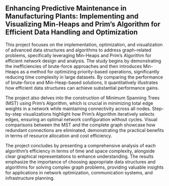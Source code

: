 ## Enhancing Predictive Maintenance in Manufacturing Plants: Implementing and Visualizing Min-Heaps and Prim’s Algorithm for Efficient Data Handling and Optimization
This project focuses on the implementation, optimization, and visualization of advanced data structures and algorithms to address graph-related problems, specifically leveraging Min-Heaps and Prim’s Algorithm for efficient network design and analysis. The study begins by demonstrating the inefficiencies of brute-force approaches and then introduces Min-Heaps as a method for optimizing priority-based operations, significantly reducing time complexity in large datasets. By comparing the performance of brute-force and Min-Heap-based solutions, it quantitatively illustrates how efficient data structures can achieve substantial performance gains.

The project also delves into the construction of Minimum Spanning Trees (MST) using Prim’s Algorithm, which is crucial in minimizing total edge weights in a network while maintaining connectivity across all nodes. Step-by-step visualizations highlight how Prim’s Algorithm iteratively selects edges, ensuring an optimal network configuration without cycles. Visual comparisons between the MST and the complete graph showcase how redundant connections are eliminated, demonstrating the practical benefits in terms of resource allocation and cost efficiency.

The project concludes by presenting a comprehensive analysis of each algorithm’s efficiency in terms of time and space complexity, alongside clear graphical representations to enhance understanding. The results emphasize the importance of choosing appropriate data structures and algorithms for solving complex graph problems, providing valuable insights for applications in network optimization, communication systems, and infrastructure planning.
<!--
**Gwapajoven/Gwapajoven** is a ✨ _special_ ✨ repository because its `README.md` (this file) appears on your GitHub profile.

Here are some ideas to get you started:

- 🔭 I’m currently working on ...
- 🌱 I’m currently learning ...
- 👯 I’m looking to collaborate on ...
- 🤔 I’m looking for help with ...
- 💬 Ask me about ...
- 📫 How to reach me: ...
- 😄 Pronouns: ...
- ⚡ Fun fact: ...
-->
